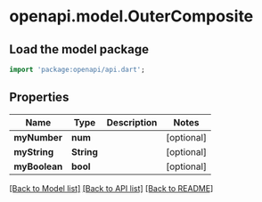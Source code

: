 # openapi.model.OuterComposite

## Load the model package
```dart
import 'package:openapi/api.dart';
```

## Properties
Name | Type | Description | Notes
------------ | ------------- | ------------- | -------------
**myNumber** | **num** |  | [optional] 
**myString** | **String** |  | [optional] 
**myBoolean** | **bool** |  | [optional] 

[[Back to Model list]](../README.md#documentation-for-models) [[Back to API list]](../README.md#documentation-for-api-endpoints) [[Back to README]](../README.md)


